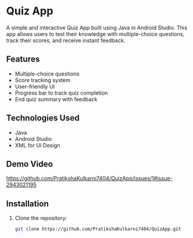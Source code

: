 # Quiz App

A simple and interactive Quiz App built using Java in Android Studio. This app allows users to test their knowledge with multiple-choice questions, track their scores, and receive instant feedback.

## Features
- Multiple-choice questions  
- Score tracking system  
- User-friendly UI  
- Progress bar to track quiz completion  
- End quiz summary with feedback  

## Technologies Used
- Java  
- Android Studio  
- XML for UI Design  

## Demo Video
https://github.com/PratikshaKulkarni7404/QuizApp/issues/1#issue-2943021195

## Installation
1. Clone the repository:  
   ```sh
   git clone https://github.com/PratikshaKulkarni7404/QuizApp.git
